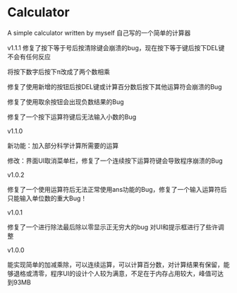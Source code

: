 # Calculator

A simple calculator written by myself
自己写的一个简单的计算器

v1.1.1
修复了按下等于号后按清除键会崩溃的bug，现在按下等于键后按下DEL键不会有任何反应

将按下数字后按下π改成了两个数相乘

修复了使用新增的按钮后按DEL键或计算百分数后按下其他运算符会崩溃的Bug

修复了使用取余按钮会出现负数结果的Bug

修复了一个按下运算符键后无法输入小数的Bug

v1.1.0

新功能：加入部分科学计算所需要的运算

修改：界面UI取消菜单栏，修复了一个连续按下运算符键会导致程序崩溃的Bug

v1.0.2

修复了一个使用运算符后无法正常使用ans功能的Bug，修复了一个输入运算符后只能输入单位数的重大Bug！

v1.0.1

修复了一个进行除法最后除以零显示正无穷大的bug
对UI和提示框进行了些许调整

v1.0.0

能实现简单的加减乘除，可以连续运算，可以计算百分数，对计算结果有保留，能够退格或清零，程序UI的设计个人较为满意，不足在于内存占用较大，峰值可达到93MB
